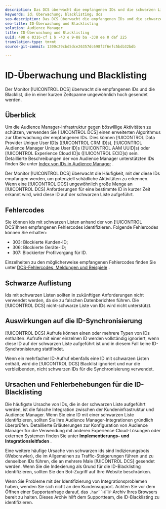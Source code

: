 ```yaml
---
description: Das DCS überwacht die empfangenen IDs und die schwarzen Listen, die in einer kurzen Zeitspanne ungewöhnlich hoch gesendet werden.
keywords: id; Überwachung; blacklisting; dcs
seo-description: Das DCS überwacht die empfangenen IDs und die schwarzen Listen, die in einer kurzen Zeitspanne ungewöhnlich hoch gesendet werden.
seo-title: ID-Überwachung und Blacklisting
solution: Audience Manager
title: ID-Überwachung und Blacklisting
uuid: 498 e 0316-cf 1 b -43 e 9-88 ba -338 ee 0 daf 225
translation-type: tm+mt
source-git-commit: 1300c29cbd5dce26357dc698f2f6efc5bdb32bdb

---
```



# ID-Überwachung und Blacklisting

Der Monitor [!UICONTROL DCS] überwacht die empfangenen IDs und die Blacklist, die in einer kurzen Zeitspanne ungewöhnlich hoch gesendet werden.

## Überblick

Um die Audience Manager-Infrastruktur gegen böswillige Aktivitäten zu schützen, verwenden Sie [!UICONTROL DCS] einen erweiterten Algorithmus zur Überwachung der empfangenen IDs. Dies können [!UICONTROL Data Provider Unique User ID]s ([!UICONTROL CRM ID]s), [!UICONTROL Audience Manager Unique User ID]s ([!UICONTROL AAM UUID]s) oder [!UICONTROL Experience Cloud ID]s ([!UICONTROL ECID]s) sein. Detaillierte Beschreibungen der von Audience Manager unterstützten IDs finden Sie unter [Index von IDs in Audience Manager](../../../reference/ids-in-aam.md) .

Der Monitor [!UICONTROL DCS] überwacht die Häufigkeit, mit der diese IDs empfangen werden, um potenziell schädliche Aktivitäten zu erkennen. Wenn eine [!UICONTROL DCS] ungewöhnlich große Menge an [!UICONTROL DCS] Anforderungen für eine bestimmte ID in kurzer Zeit erkannt wird, wird diese ID auf der schwarzen Liste aufgeführt.

## Fehlercodes

Sie können ids mit schwarzen Listen anhand der von [!UICONTROL DCS]Ihnen empfangenen Fehlercodes identifizieren. Folgende Fehlercodes können Sie erhalten:

* 303: Blockierte Kunden-ID;
* 306: Blockierte Geräte-ID;
* 307: Blockierter Profilvorgang für ID.

Einzelheiten zu den möglicherweise empfangenen Fehlercodes finden Sie unter [DCS-Fehlercodes, Meldungen und Beispiele](dcs-error-codes.md) .

## Schwarze Auflistung

Ids mit schwarzen Listen sollten in zukünftigen Anforderungen nicht verwendet werden, da sie zu falschen Datenberichten führen. Die [!UICONTROL DCS] nicht-schwarze Liste von IDs wird nicht unterstützt.

## Auswirkungen auf die ID-Synchronisierung

[!UICONTROL DCS] Aufrufe können einen oder mehrere Typen von IDs enthalten. Aufrufe mit einer einzelnen ID werden vollständig ignoriert, wenn diese ID auf der schwarzen Liste aufgeführt ist und in diesem Fall keine ID-Synchronisierung stattfindet.

Wenn ein mehrfacher ID-Aufruf ebenfalls eine ID mit schwarzen Listen enthält, wird die [!UICONTROL DCS] Blacklist ignoriert und nur die verbleibenden, nicht schwarzen IDs für die Synchronisierung verwendet.

## Ursachen und Fehlerbehebungen für die ID-Blacklisting

Die häufigste Ursache von IDs, die in der schwarzen Liste aufgeführt werden, ist die falsche Integration zwischen der Kundeninfrastruktur und Audience Manager. Wenn Sie eine ID mit einer schwarzen Liste identifizieren, sollten Sie Ihre Audience Manager-Integrationen gründlich überprüfen. Detaillierte Erläuterungen zur Konfiguration von Audience Manager für die Verwendung mit anderen Experience Cloud-Lösungen oder externen Systemen finden Sie unter **Implementierungs- und Integrationsleitfaden** .

Eine weitere häufige Ursache von schwarzen ids sind Indizierungsbots (Webcrawler), die im Allgemeinen zu Traffic-Steigerungen führen und zu denselben IDs führen, die an mehrere Male [!UICONTROL DCS] gesendet werden. Wenn Sie die Indexierung als Grund für die ID-Blacklisting identifizieren, sollten Sie den Bot-Zugriff auf Ihre Website beschränken.

Wenn Sie Probleme mit der Identifizierung von Integrationsproblemen haben, wenden Sie sich nicht an den Kundensupport. Achten Sie vor dem Öffnen einer Supportanfrage darauf, das `.har``HTTP` Archiv Ihres Browsers bereit zu halten. Dieses Archiv hilft dem Supportteam, die ID-Blacklisting zu identifizieren.